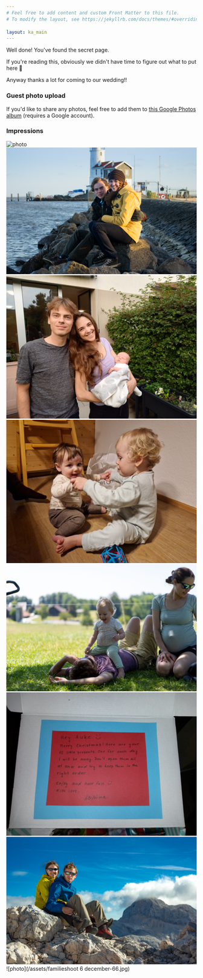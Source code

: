 ```yaml
---
# Feel free to add content and custom Front Matter to this file.
# To modify the layout, see https://jekyllrb.com/docs/themes/#overriding-theme-defaults

layout: ka_main
---
```


Well done! You've found the secret page.

If you're reading this, obviously we didn't have time to figure out what to put here 😬

Anyway thanks a lot for coming to our wedding!!

### Guest photo upload

If you'd like to share any photos, feel free to add them to [this Google Photos album](https://photos.app.goo.gl/qD5gFCSNW7ocGpcX9) (requires a Google account).

### Impressions

![photo](/assets/20150101_011831__IGP8172.jpg)
![photo](/assets/20150102_164211__IGP8205-2.jpg)
![photo](/assets/20210926_185740.jpg)
![photo](/assets/20240228_205756.jpg)
![photo](/assets/DSC02791.jpg)
![photo](/assets/IMG_20141219_212410.jpg)
![photo](/assets/IMG_8059.jpg)
![photo](/assets/familieshoot 6 december-66.jpg)
